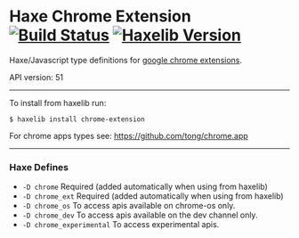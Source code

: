 
# Haxe Chrome Extension [![Build Status](https://travis-ci.org/tong/chrome.extension.svg?branch=master)](https://travis-ci.org/tong/chrome.extension) [![Haxelib Version](https://img.shields.io/github/tag/tong/chrome.extension.svg?style=flat&label=haxelib)](http://lib.haxe.org/p/chrome.extension.svg)


Haxe/Javascript type definitions for [google chrome extensions](https://developer.chrome.com/extensions/api_index).

API version: 51

---

To install from haxelib run:
```
$ haxelib install chrome-extension
```

For chrome apps types see: https://github.com/tong/chrome.app

---

### Haxe Defines

* `-D chrome`  Required (added automatically when using from haxelib)
* `-D chrome_ext`  Required (added automatically when using from haxelib)
* `-D chrome_os`  To access apis available on chrome-os only.
* `-D chrome_dev`  To access apis available on the dev channel only.
* `-D chrome_experimental`  To access experimental apis.
